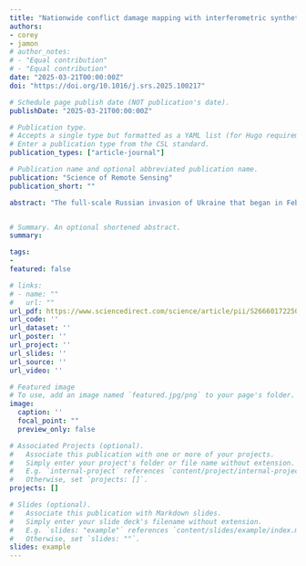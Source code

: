 ```yaml
---
title: "Nationwide conflict damage mapping with interferometric synthetic aperture radar: A study of the 2022 Russia-Ukraine conflict"
authors:
- corey
- jamon
# author_notes:
# - "Equal contribution"
# - "Equal contribution"
date: "2025-03-21T00:00:00Z"
doi: "https://doi.org/10.1016/j.srs.2025.100217"

# Schedule page publish date (NOT publication's date).
publishDate: "2025-03-21T00:00:00Z"

# Publication type.
# Accepts a single type but formatted as a YAML list (for Hugo requirements).
# Enter a publication type from the CSL standard.
publication_types: ["article-journal"]

# Publication name and optional abbreviated publication name.
publication: "Science of Remote Sensing"
publication_short: ""

abstract: "The full-scale Russian invasion of Ukraine that began in February 2022 has killed thousands of civilians, displaced 3.7 million people, and wrought economic damage on the order of hundreds of billions of US dollars. However, the scale, timing, and geographic distribution of damage to Ukraine’s built environment has never been comprehensively assessed. In this study, we use 17,532 Sentinel-1 interferometric synthetic aperture radar (InSAR) coherence images within a coherent change detection (CCD) framework to identify likely damage across human settlements in Ukraine from March 2022 through October 2023. Overall, we map 264 km2 of likely damage across 5.35% (n=2,288) of administrative settlement polygons. The geographic breadth and protraction of this conflict are well captured through remote monitoring. Two thirds (67.0%) of detected damage is within 10 km of the conflict’s front line demarcating territorial control and active fighting between Ukrainian and Russian forces. Damage is detected during every month of the study with one quarter (27.55%) of damage detected during the first two months of the Russian invasion and another one quarter (24.81%) of damage detected during the 2022 counteroffensives in Kharkiv and Kherson. To calibrate our detection approach and assess agreement with known locations of damage, we use data on 17,043 damage locations in 25 Ukrainian settlements mapped by the United Nations Satellite Agency (UNOSAT) and based on visual interpretation of sub-meter optical satellite imagery. Overall, we detect 59.13% of UNOSAT-mapped damage locations in areas under monitoring with false positive rates ranging from 0.81%–1.14% for testing and training partitions respectively, overcoming a major limitation of using Sentinel-1 CCD for nationwide war damage mapping across seasonal cycles. Our approach is scalable, rapid, low-cost, and can be used to prioritize specific regions for in-depth remote or field-based damage assessments. Given the proliferation of urban armed conflicts around the world, the results of this study show a promising path forward not only for nationwide, sustained damage mapping but also for informing post-conflict recovery and rebuilding with a transparent and replicable approach."


# Summary. An optional shortened abstract.
summary:

tags:
-
featured: false

# links:
# - name: ""
#   url: ""
url_pdf: https://www.sciencedirect.com/science/article/pii/S2666017225000239
url_code: ''
url_dataset: ''
url_poster: ''
url_project: ''
url_slides: ''
url_source: ''
url_video: ''

# Featured image
# To use, add an image named `featured.jpg/png` to your page's folder. 
image:
  caption: ''
  focal_point: ""
  preview_only: false

# Associated Projects (optional).
#   Associate this publication with one or more of your projects.
#   Simply enter your project's folder or file name without extension.
#   E.g. `internal-project` references `content/project/internal-project/index.md`.
#   Otherwise, set `projects: []`.
projects: []

# Slides (optional).
#   Associate this publication with Markdown slides.
#   Simply enter your slide deck's filename without extension.
#   E.g. `slides: "example"` references `content/slides/example/index.md`.
#   Otherwise, set `slides: ""`.
slides: example
---
```


